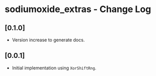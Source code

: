 # sodiumoxide_extras - Change Log

## [0.1.0]
- Version increase to generate docs.

## [0.0.1]
- Initial implementation using `XorShiftRng`.
